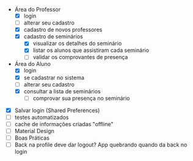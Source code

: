 - Área do Professor
    - [x] login
    - [ ] alterar seu cadastro
    - [x] cadastro de novos professores
    - [x] cadastro de seminários
        - [x] visualizar os detalhes do seminário
        - [x] listar os alunos que assistiram cada seminário
        - [ ] validar os comprovantes de presença

- Área do Aluno
    - [x] login
    - [x] se cadastrar no sistema
    - [ ] alterar seu cadastro
    - [x] consultar a lista de seminários
        - [ ] comprovar sua presença no seminário

- [x] Salvar login (Shared Preferences)
- [ ] testes automatizados
- [ ] cache de informações criadas "offline"
- [ ] Material Design
- [ ] Boas Práticas
- [ ] Back na profile deve dar logout? App quebrando quando da back no login
